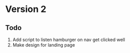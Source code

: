 # Version 2

## Todo

1. Add script to listen hamburger on nav get clicked well
2. Make design for landing page